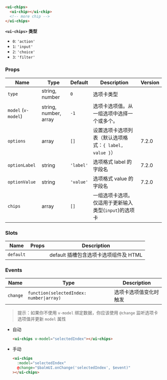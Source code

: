 ```html
<ui-chips>
  <ui-chip></ui-chip>
  <!-- more chip -->
</ui-chips>
```

**`<ui-chips>` 类型**

- `0`: `'action'`
- `1`: `'input'`
- `2`: `'choice'`
- `3`: `'filter'`

### Props

| Name                | Type                  | Default   | Description                                            | Version |
| ------------------- | --------------------- | --------- | ------------------------------------------------------ | ------- |
| `type`              | string, number        | `0`       | 选项卡类型                                             |         |
| `model` (`v-model`) | string, number, array | `-1`      | 选项卡选项值。从一组选项中选择一个或多个。             |         |
| `options`           | array                 | `[]`      | 设置选项卡选项列表（默认选项格式：`{ label, value }`） | 7.2.0   |
| `optionLabel`       | string                | `'label'` | 选项格式 label 的字段名                                | 7.2.0   |
| `optionValue`       | string                | `'value'` | 选项格式 value 的字段名                                | 7.2.0   |
| `chips`             | array                 | `[]`      | 一组选项卡选项。仅适用于更新输入类型(`input`)的选项卡  |         |

### Slots

| Name      | Props | Description                           |
| --------- | ----- | ------------------------------------- |
| `default` |       | default 插槽包含选项卡选项组件及 HTML |

### Events

| Name     | Type                                     | Description            |
| -------- | ---------------------------------------- | ---------------------- |
| `change` | `function(selectedIndex: number\|array)` | 选项卡选项值变化时触发 |

> 提示：如果你不使用 `v-model` 绑定数据，你应该使用 `@change` 监听选项卡选项值并更新 `model` 属性

- 自动

  ```html
  <ui-chips v-model="selectedIndex"></ui-chips>
  ```

- 手动

  ```html
  <ui-chips
    :model="selectedIndex"
    @change="$balmUI.onChange('selectedIndex', $event)"
  ></ui-chips>
  ```
